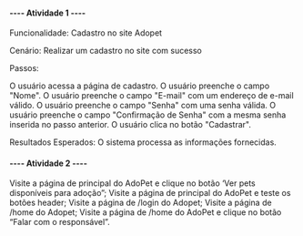 
#### ---- Atividade 1 ----

Funcionalidade: Cadastro no site Adopet

Cenário: Realizar um cadastro no site com sucesso

Passos:

O usuário acessa a página de cadastro.
O usuário preenche o campo "Nome".
O usuário preenche o campo "E-mail" com um endereço de e-mail válido.
O usuário preenche o campo "Senha" com uma senha válida.
O usuário preenche o campo "Confirmação de Senha" com a mesma senha inserida no passo anterior.
O usuário clica no botão "Cadastrar".

Resultados Esperados:
O sistema processa as informações fornecidas.

#### ---- Atividade 2 ----

Visite a página de principal do AdoPet e clique no botão ‘Ver pets disponíveis para adoção”;
Visite a página de principal do AdoPet e teste os botões header;
Visite a página de /login do Adopet;
Visite a página de /home do Adopet;
Visite a página de /home do AdoPet e clique no botão “Falar com o responsável”.
